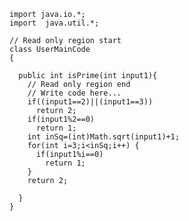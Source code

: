 
    import java.io.*;
    import  java.util.*;

    // Read only region start
    class UserMainCode
    {

      public int isPrime(int input1){
        // Read only region end
        // Write code here...
        if((input1==2)||(input1==3))
          return 2;
        if(input1%2==0)
          return 1;
        int inSq=(int)Math.sqrt(input1)+1;
        for(int i=3;i<inSq;i++) {
          if(input1%i==0)
            return 1; 
        }  
        return 2;

      }
    }
